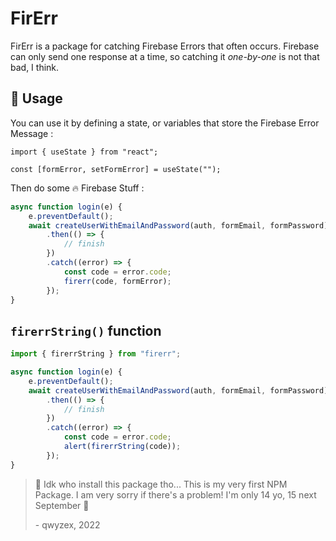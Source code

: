 # FirErr

FirErr is a package for catching Firebase Errors that often occurs. Firebase can only send one response at a time, so catching it _one-by-one_ is not that bad, I think.

## 🤔 Usage

You can use it by defining a state, or variables that store the Firebase Error Message :

```
import { useState } from "react";

const [formError, setFormError] = useState("");
```

Then do some 🔥 Firebase Stuff :

```js
async function login(e) {
    e.preventDefault();
    await createUserWithEmailAndPassword(auth, formEmail, formPassword)
        .then(() => {
            // finish
        })
        .catch((error) => {
            const code = error.code;
            firerr(code, formError);
        });
}
```

## `firerrString()` function

```js
import { firerrString } from "firerr";

async function login(e) {
    e.preventDefault();
    await createUserWithEmailAndPassword(auth, formEmail, formPassword)
        .then(() => {
            // finish
        })
        .catch((error) => {
            const code = error.code;
            alert(firerrString(code));
        });
}
```

> 🥶 Idk who install this package tho...
> This is my very first NPM Package.
> I am very sorry if there's a problem! I'm only 14 yo, 15 next September 🤧
>
> \- qwyzex, 2022
